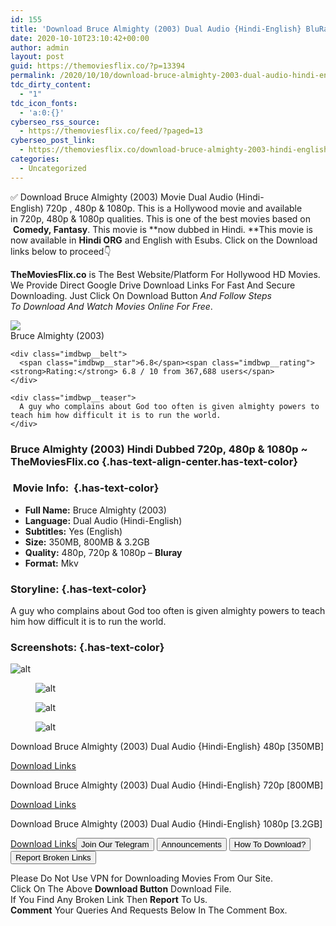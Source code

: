 ```yaml
---
id: 155
title: 'Download Bruce Almighty (2003) Dual Audio {Hindi-English} BluRay 480p [350MB] || 720p [800MB] || 1080p [3.2GB]'
date: 2020-10-10T23:10:42+00:00
author: admin
layout: post
guid: https://themoviesflix.co/?p=13394
permalink: /2020/10/10/download-bruce-almighty-2003-dual-audio-hindi-english-bluray-480p-350mb-720p-800mb-1080p-3-2gb/
tdc_dirty_content:
  - "1"
tdc_icon_fonts:
  - 'a:0:{}'
cyberseo_rss_source:
  - https://themoviesflix.co/feed/?paged=13
cyberseo_post_link:
  - https://themoviesflix.co/download-bruce-almighty-2003-hindi-english-480p-720p-1080p/
categories:
  - Uncategorized
---
```

✅ Download Bruce Almighty (2003)&nbsp;Movie&nbsp;Dual Audio (Hindi-English)&nbsp;720p&nbsp;,&nbsp;480p&nbsp;&&nbsp;1080p. This is a Hollywood movie and available in&nbsp;720p,&nbsp;480p&nbsp;&&nbsp;1080p&nbsp;qualities. This is one of the best movies based on &nbsp;**Comedy,&nbsp;Fantasy**. This movie is&nbsp;**now dubbed in&nbsp;Hindi.&nbsp;**This movie is now available in&nbsp;**Hindi ORG**&nbsp;and English with Esubs.&nbsp;Click on the Download links below to proceed👇

**TheMoviesFlix.co**&nbsp;is The Best Website/Platform For Hollywood HD Movies. We Provide Direct Google Drive Download Links For Fast And Secure Downloading. Just Click On Download Button&nbsp;_And Follow Steps To&nbsp;Download And Watch Movies Online For Free_.

<div class="imdbwp imdbwp--movie dark">
  <div class="imdbwp__thumb">
    <a class="imdbwp__link" target="_blank" title="Bruce Almighty" href="https://www.imdb.com/title/tt0315327/" rel="nofollow noopener noreferrer"><img class="imdbwp__img" src="https://m.media-amazon.com/images/M/MV5BNzMyZDhiZDUtYWUyMi00ZDQxLWE4NDQtMWFlMjI1YjVjMjZiXkEyXkFqcGdeQXVyNjU0OTQ0OTY@._V1_SX300.jpg" /></a>
  </div>
  
  <div class="imdbwp__content">
    <div class="imdbwp__header">
      <span class="imdbwp__title">Bruce Almighty</span> (2003)
    </div>
    
    <div class="imdbwp__belt">
      <span class="imdbwp__star">6.8</span><span class="imdbwp__rating"><strong>Rating:</strong> 6.8 / 10 from 367,688 users</span>
    </div>
    
    <div class="imdbwp__teaser">
      A guy who complains about God too often is given almighty powers to teach him how difficult it is to run the world.
    </div>
  </div>
</div>

### Bruce Almighty (2003) Hindi Dubbed 720p, 480p & 1080p ~ TheMoviesFlix.co {.has-text-align-center.has-text-color}

### &nbsp;Movie Info:&nbsp; {.has-text-color}

  * **Full Name:**&nbsp;Bruce Almighty (2003)
  * **Language:**&nbsp;Dual Audio (Hindi-English)
  * **Subtitles:**&nbsp;Yes (English)
  * **Size:**&nbsp;350MB, 800MB & 3.2GB
  * **Quality:**&nbsp;480p, 720p & 1080p –&nbsp;**Bluray**
  * **Format:**&nbsp;Mkv

### Storyline: {.has-text-color}

A guy who complains about God too often is given almighty powers to teach him how difficult it is to run the world.

### Screenshots: {.has-text-color}<figure class="wp-block-image">

![alt](https://extraimage.com/images/2020/10/08/vlcsnap-2020-10-08-12h13m36s886.png) </figure> <figure class="wp-block-image">![alt](https://extraimage.com/images/2020/10/08/vlcsnap-2020-10-08-12h13m51s622.png)</figure> <figure class="wp-block-image">![alt](https://extraimage.com/images/2020/10/08/vlcsnap-2020-10-08-12h14m49s956.png)</figure> <figure class="wp-block-image">![alt](https://extraimage.com/images/2020/10/08/vlcsnap-2020-10-08-12h21m59s449.png)</figure> 

<p class="has-text-align-center has-text-color has-medium-font-size">
  Download Bruce Almighty (2003) Dual Audio {Hindi-English} 480p [350MB]
</p>

<span class="mb-center maxbutton-3-center"><span class="maxbutton-3-container mb-container"><a class="maxbutton-3 maxbutton maxbutton-post-button" target="_blank" rel="nofollow noopener noreferrer" href="https://coinquint.com/a12944/"><span class="mb-text">Download Links</span></a></span></span>

<p class="has-text-align-center has-text-color has-medium-font-size">
  Download Bruce Almighty (2003) Dual Audio {Hindi-English} 720p [800MB]
</p>

<span class="mb-center maxbutton-3-center"><span class="maxbutton-3-container mb-container"><a class="maxbutton-3 maxbutton maxbutton-post-button" target="_blank" rel="nofollow noopener noreferrer" href="https://coinquint.com/a12946/"><span class="mb-text">Download Links</span></a></span></span>

<p class="has-text-align-center has-text-color has-medium-font-size">
  Download Bruce Almighty (2003) Dual Audio {Hindi-English} 1080p [3.2GB]
</p>

<span class="mb-center maxbutton-3-center"><span class="maxbutton-3-container mb-container"><a class="maxbutton-3 maxbutton maxbutton-post-button" target="_blank" rel="nofollow noopener noreferrer" href="https://coinquint.com/a13000/"><span class="mb-text">Download Links</span></a></span></span><a href="https://t.me/themoviesflixcom" target="_blank" data-wpel-link="external" rel="nofollow external noopener noreferrer"><button class="button button5">Join Our Telegram</button></a> <a href="https://themoviesflix.co/download-bruce-almighty-2003-hindi-english-480p-720p-1080p/#" target="_blank" data-wpel-link="external" rel="nofollow external noopener noreferrer"><button class="button button5">Announcements</button></a> <a href="https://themoviesflix.com/how-to-download/" target="_blank" data-wpel-link="external" rel="nofollow external noopener noreferrer"><button class="button button5">How To Download?</button></a> <a href="https://themoviesflix.co/download-bruce-almighty-2003-hindi-english-480p-720p-1080p/#" target="_blank" data-wpel-link="external" rel="nofollow external noopener noreferrer"><button class="button button5">Report Broken Links</button></a> 

<div class="alert alert-danger">
  Please Do Not Use VPN for Downloading Movies From Our Site.
</div>

<div class="alert alert-success">
  Click On The Above <strong>Download Button</strong> Download File.
</div>

<div class="alert alert-warning">
  If You Find Any Broken Link Then <strong>Report</strong> To Us.
</div>

<div class="alert alert-info">
  <strong>Comment</strong> Your Queries And Requests Below In The Comment Box.
</div>